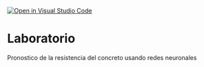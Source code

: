 [![Open in Visual Studio Code](https://classroom.github.com/assets/open-in-vscode-718a45dd9cf7e7f842a935f5ebbe5719a5e09af4491e668f4dbf3b35d5cca122.svg)](https://classroom.github.com/online_ide?assignment_repo_id=11672632&assignment_repo_type=AssignmentRepo)
# Laboratorio
Pronostico de la resistencia del concreto usando redes neuronales
